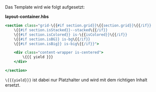 Das Template wird wie folgt aufgesetzt: 

**layout-container.hbs**
``` hbs
<section class="grid-\{{#if section.grid}}\{{section.grid}}\{{/if}}
	\{{#if section.isStacked}}--stacked\{{/if}}
	\{{#if section.isColored}} is-\{{isColored}}\{{/if}}
	\{{#if section.isBG}} is-bg\{{/if}}
	\{{#if section.isBig}} is-big\{{/if}}">

    <div class="content-wrapper is-centered">
        \{{{ yield }}}
    </div>

</section>
```

`\{{{yield}}}` ist dabei nur Platzhalter und wird mit dem richtigen Inhalt ersetzt.